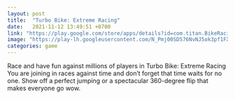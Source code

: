 ```yaml
---
layout: post
title:  "Turbo Bike: Extreme Racing"
date:   2021-11-12 13:49:51 +0700
link: "https://play.google.com/store/apps/details?id=com.titan.BikeRacing3.moto"
image: "https://play-lh.googleusercontent.com/N_Pmj00SD576NvNJ5ok3pf1FXl3leCuVcantiNsxFQCjCQD3v4nqS2QOg7taUE77CHx2=w1440-h620-rw"
categories: game
---
```


Race and have fun against millions of players in Turbo Bike: Extreme Racing
You are joining in races against time and don’t forget that time waits for no one. Show off a perfect jumping or a spectacular 360-degree flip that makes everyone go wow.
